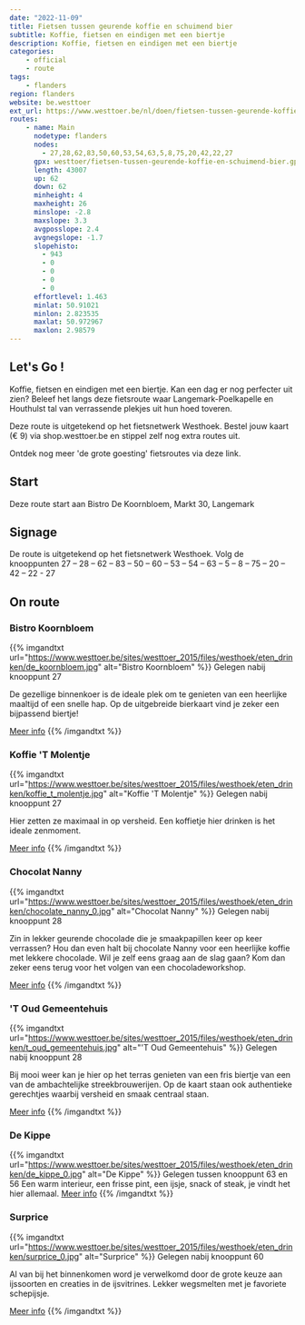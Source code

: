 ```yaml
---
date: "2022-11-09"
title: Fietsen tussen geurende koffie en schuimend bier
subtitle: Koffie, fietsen en eindigen met een biertje
description: Koffie, fietsen en eindigen met een biertje
categories:
    - official
    - route
tags:
    - flanders
region: flanders
website: be.westtoer
ext_url: https://www.westtoer.be/nl/doen/fietsen-tussen-geurende-koffie-en-schuimend-bier
routes:
    - name: Main
      nodetype: flanders
      nodes:
        - 27,28,62,83,50,60,53,54,63,5,8,75,20,42,22,27
      gpx: westtoer/fietsen-tussen-geurende-koffie-en-schuimend-bier.gpx
      length: 43007
      up: 62
      down: 62
      minheight: 4
      maxheight: 26
      minslope: -2.8
      maxslope: 3.3
      avgposslope: 2.4
      avgnegslope: -1.7
      slopehisto:
        - 943
        - 0
        - 0
        - 0
        - 0
      effortlevel: 1.463
      minlat: 50.91021
      minlon: 2.823535
      maxlat: 50.972967
      maxlon: 2.98579
---
```


## Let's Go ! 

Koffie, fietsen en eindigen met een biertje. Kan een dag er nog perfecter uit zien? Beleef het langs deze fietsroute waar Langemark-Poelkapelle en Houthulst tal van verrassende plekjes uit hun hoed toveren. 

Deze route is uitgetekend op het fietsnetwerk Westhoek. Bestel jouw kaart (€ 9) via shop.westtoer.be en stippel zelf nog extra routes uit. 

Ontdek nog meer 'de grote goesting' fietsroutes via deze link.

## Start

Deze route start aan Bistro De Koornbloem, Markt 30, Langemark

## Signage

De route is uitgetekend op het fietsnetwerk Westhoek. Volg de knooppunten 27 – 28 – 62 – 83 – 50 – 60 – 53 – 54 – 63 – 5 – 8 – 75 – 20 – 42 – 22 - 27

## On route

### Bistro Koornbloem

{{% imgandtxt url="https://www.westtoer.be/sites/westtoer_2015/files/westhoek/eten_drinken/de_koornbloem.jpg" alt="Bistro Koornbloem" %}}
Gelegen nabij knooppunt 27

De gezellige binnenkoer is de ideale plek om te genieten van een heerlijke maaltijd of een snelle hap. Op de uitgebreide bierkaart vind je zeker een bijpassend biertje!

[Meer info](/nl/eten-drinken/bistro-de-koornbloem)
{{% /imgandtxt %}}

### Koffie 'T Molentje

{{% imgandtxt url="https://www.westtoer.be/sites/westtoer_2015/files/westhoek/eten_drinken/koffie_t_molentje.jpg" alt="Koffie 'T Molentje" %}}
Gelegen nabij knooppunt 27

Hier zetten ze maximaal in op versheid. Een koffietje hier drinken is het ideale zenmoment.

[Meer info](/nl/doen/koffie-t-molentje)
{{% /imgandtxt %}}

### Chocolat Nanny

{{% imgandtxt url="https://www.westtoer.be/sites/westtoer_2015/files/westhoek/eten_drinken/chocolate_nanny_0.jpg" alt="Chocolat Nanny" %}}
Gelegen nabij knooppunt 28

Zin in lekker geurende chocolade die je smaakpapillen keer op keer verrassen? Hou dan even halt bij chocolate Nanny voor een heerlijke koffie met lekkere chocolade. Wil je zelf eens graag aan de slag gaan? Kom dan zeker eens terug voor het volgen van een chocoladeworkshop.

[Meer info](/nl/eten-drinken/chocolat-nanny)
{{% /imgandtxt %}}

### 'T Oud Gemeentehuis

{{% imgandtxt url="https://www.westtoer.be/sites/westtoer_2015/files/westhoek/eten_drinken/t_oud_gemeentehuis.jpg" alt="'T Oud Gemeentehuis" %}}
Gelegen nabij knooppunt 28

Bij mooi weer kan je hier op het terras genieten van een fris biertje van een van de ambachtelijke streekbrouwerijen. Op de kaart staan ook authentieke gerechtjes waarbij versheid en smaak centraal staan.

[Meer info](/nl/eten-drinken/t-oud-gemeentehuis-0)
{{% /imgandtxt %}}

### De Kippe

{{% imgandtxt url="https://www.westtoer.be/sites/westtoer_2015/files/westhoek/eten_drinken/de_kippe_0.jpg" alt="De Kippe" %}}
Gelegen tussen knooppunt 63 en 56
Een warm interieur, een frisse pint, een ijsje, snack of steak, je vindt het hier allemaal.
[Meer info](/nl/eten-drinken/de-kippe)
{{% /imgandtxt %}}

### Surprice

{{% imgandtxt url="https://www.westtoer.be/sites/westtoer_2015/files/westhoek/eten_drinken/surprice_0.jpg" alt="Surprice" %}}
Gelegen nabij knooppunt 60

Al van bij het binnenkomen word je verwelkomd door de grote keuze aan ijssoorten en creaties in de ijsvitrines. Lekker wegsmelten met je favoriete schepijsje.

[Meer info](/nl/doen/surprice-houthulst)
{{% /imgandtxt %}}


